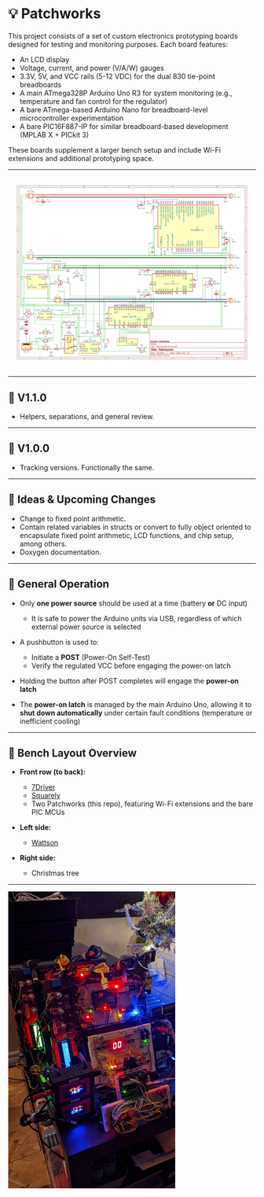 # 💡 Patchworks

This project consists of a set of custom electronics prototyping boards designed for testing and monitoring purposes. Each board features:

- An LCD display
- Voltage, current, and power (V/A/W) gauges
- 3.3V, 5V, and VCC rails (5-12 VDC) for the dual 830 tie-point breadboards
- A main ATmega328P Arduino Uno R3 for system monitoring (e.g., temperature and fan control for the regulator)
- A bare ATmega-based Arduino Nano for breadboard-level microcontroller experimentation
- A bare PIC16F887-IP for similar breadboard-based development (MPLAB X + PICkit 3)

These boards supplement a larger bench setup and include Wi-Fi extensions and additional prototyping space.

---

![Schematic](Schematic.png)

---

## 🔹 V1.1.0

- Helpers, separations, and general review.

---

## 🔹 V1.0.0

- Tracking versions. Functionally the same.

---

## 🔹 Ideas & Upcoming Changes

- Change to fixed point arithmetic.
- Contain related variables in structs or convert to fully object oriented to encapsulate fixed point arithmetic, LCD functions, and chip setup, among others.
- Doxygen documentation.

---

## 🔹 General Operation

- Only **one power source** should be used at a time (battery **or** DC input)
  - It is safe to power the Arduino units via USB, regardless of which external power source is selected

- A pushbutton is used to:
  - Initiate a **POST** (Power-On Self-Test)
  - Verify the regulated VCC before engaging the power-on latch

- Holding the button after POST completes will engage the **power-on latch**
- The **power-on latch** is managed by the main Arduino Uno, allowing it to **shut down automatically** under certain fault conditions (temperature or inefficient cooling)

---

## 🔹 Bench Layout Overview

- **Front row (to back):**
  - [7Driver](https://github.com/Broosky/7Driver)
  - [Squarely](https://github.com/Broosky/Squarely)
  - Two Patchworks (this repo), featuring Wi-Fi extensions and the bare PIC MCUs

- **Left side:**
  - [Wattson](https://github.com/Broosky/Wattson)

- **Right side:**
  - Christmas tree

---

![Bench](Bench.jpg)
